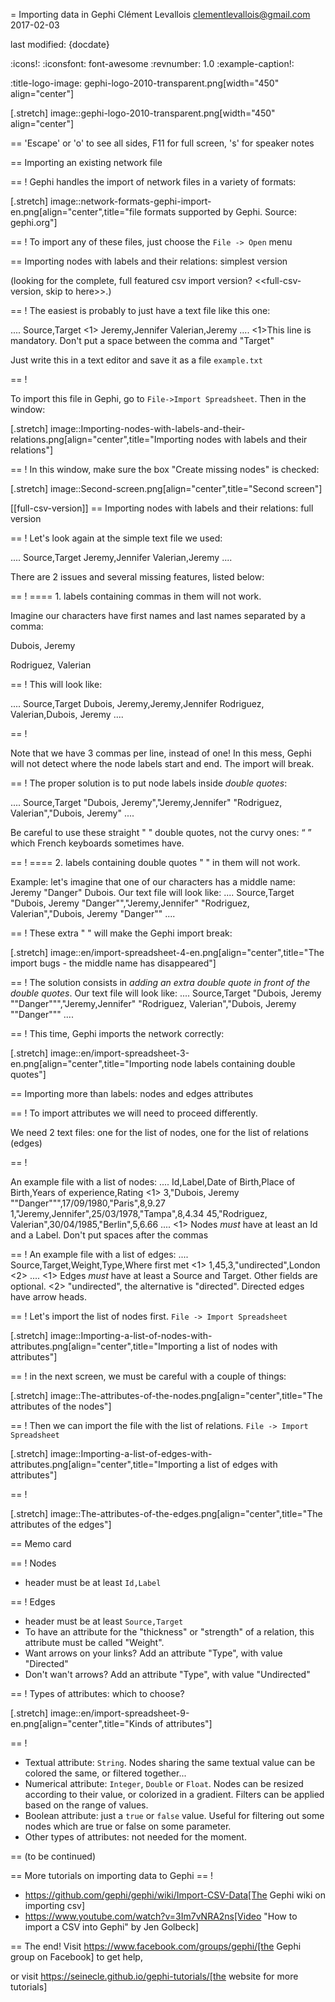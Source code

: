 = Importing data in Gephi
Clément Levallois <clementlevallois@gmail.com>
2017-02-03

last modified: {docdate}

:icons!:
:iconsfont:   font-awesome
:revnumber: 1.0
:example-caption!:

:title-logo-image: gephi-logo-2010-transparent.png[width="450" align="center"]

[.stretch]
image::gephi-logo-2010-transparent.png[width="450" align="center"]


==  'Escape' or 'o' to see all sides, F11 for full screen, 's' for speaker notes

==  Importing an existing network file

==  !
Gephi handles the import of network files in a variety of formats:

[.stretch]
image::network-formats-gephi-import-en.png[align="center",title="file formats supported by Gephi. Source: gephi.org"]


==  !
To import any of these files, just choose the `File -> Open` menu


==  Importing nodes with labels and their relations: simplest version

(looking for the complete, full featured csv import version? <<full-csv-version, skip to here>>.)

==  !
The easiest is probably to just have a text file like this one:

....
Source,Target <1>
Jeremy,Jennifer
Valerian,Jeremy
....
<1>This line is mandatory. Don't put a space between the comma and "Target"

Just write this in a text editor and save it as a file `example.txt`

==  !

To import this file in Gephi, go to `File->Import Spreadsheet`. Then in the window:

[.stretch]
image::Importing-nodes-with-labels-and-their-relations.png[align="center",title="Importing nodes with labels and their relations"]


==  !
In this window, make sure the box "Create missing nodes" is checked:

[.stretch]
image::Second-screen.png[align="center",title="Second screen"]


[[full-csv-version]]
==  Importing nodes with labels and their relations: full version

==  !
Let's look again at the simple text file we used:

....
Source,Target
Jeremy,Jennifer
Valerian,Jeremy
....

There are 2 issues and several missing features, listed below:

==  !
==== 1. labels containing commas in them will not work.

Imagine our characters have first names and last names separated by a comma:

Dubois, Jeremy

Rodriguez, Valerian

==  !
This will look like:

....
Source,Target
Dubois, Jeremy,Jeremy,Jennifer
Rodriguez, Valerian,Dubois, Jeremy
....

==  !

Note that we have 3 commas per line, instead of one!
In this mess, Gephi will not detect where the node labels start and end.
The import will break.

==  !
The proper solution is to put node labels inside *double quotes*:

....
Source,Target
"Dubois, Jeremy","Jeremy,Jennifer"
"Rodriguez, Valerian","Dubois, Jeremy"
....

Be careful to use these straight " " double quotes, not the curvy ones: “ ” which French keyboards sometimes have.

==  !
==== 2. labels containing double quotes " " in them will not work.

Example: let's imagine that one of our characters has a middle name: Jeremy "Danger" Dubois.
Our text file will look like:
....
Source,Target
"Dubois, Jeremy "Danger"","Jeremy,Jennifer"
"Rodriguez, Valerian","Dubois, Jeremy "Danger""
....

==  !
These extra " " will make the Gephi import break:

[.stretch]
image::en/import-spreadsheet-4-en.png[align="center",title="The import bugs - the middle name has disappeared"]



==  !
The solution consists in *adding an extra double quote in front of the double quotes*.
Our text file will look like:
....
Source,Target
"Dubois, Jeremy ""Danger""","Jeremy,Jennifer"
"Rodriguez, Valerian","Dubois, Jeremy ""Danger"""
....

==  !
This time, Gephi imports the network correctly:

[.stretch]
image::en/import-spreadsheet-3-en.png[align="center",title="Importing node labels containing double quotes"]


==  Importing more than labels: nodes and edges attributes

==  !
To import attributes we will need to proceed differently.

We need 2 text files: one for the list of nodes, one for the list of relations (edges)

==  !

An example file with a list of nodes:
....
Id,Label,Date of Birth,Place of Birth,Years of experience,Rating <1>
3,"Dubois, Jeremy ""Danger""",17/09/1980,"Paris",8,9.27
1,"Jeremy,Jennifer",25/03/1978,"Tampa",8,4.34
45,"Rodriguez, Valerian",30/04/1985,"Berlin",5,6.66
....
<1> Nodes *must* have at least an Id and a Label. Don't put spaces after the commas

==  !
An example file with a list of edges:
....
Source,Target,Weight,Type,Where first met <1>
1,45,3,"undirected",London <2>
....
<1> Edges *must* have at least a Source and Target. Other fields are optional.
<2> "undirected", the alternative is "directed". Directed edges have arrow heads.

==  !
Let's import the list of nodes first. `File -> Import Spreadsheet`

[.stretch]
image::Importing-a-list-of-nodes-with-attributes.png[align="center",title="Importing a list of nodes with attributes"]


==  !
in the next screen, we must be careful with a couple of things:

[.stretch]
image::The-attributes-of-the-nodes.png[align="center",title="The attributes of the nodes"]


==  !
Then we can import the file with the list of relations. `File -> Import Spreadsheet`

[.stretch]
image::Importing-a-list-of-edges-with-attributes.png[align="center",title="Importing a list of edges with attributes"]


==  !

[.stretch]
image::The-attributes-of-the-edges.png[align="center",title="The attributes of the edges"]


==  Memo card

==  !
Nodes

- header must be at least `Id,Label`

==  !
Edges

- header must be at least `Source,Target`
- To have an attribute for the "thickness" or "strength" of a relation, this attribute must be called "Weight".
- Want arrows on your links? Add an attribute "Type", with value "Directed"
- Don't wan't arrows? Add an attribute "Type", with value "Undirected"

==  !
Types of attributes: which to choose?

[.stretch]
image::en/import-spreadsheet-9-en.png[align="center",title="Kinds of attributes"]


==  !

- Textual attribute: `String`. Nodes sharing the same textual value can be colored the same, or filtered together...
- Numerical attribute: `Integer`, `Double` or `Float`. Nodes can be resized according to their value, or colorized in a gradient. Filters can be applied based on the range of values.
- Boolean attribute: just a `true` or `false` value. Useful for filtering out some nodes which are true or false on some parameter.
- Other types of attributes: not needed for the moment.


==  (to be continued)


==  More tutorials on importing data to Gephi
==  !

- https://github.com/gephi/gephi/wiki/Import-CSV-Data[The Gephi wiki on importing csv]
- https://www.youtube.com/watch?v=3Im7vNRA2ns[Video "How to import a CSV into Gephi" by Jen Golbeck]


==  The end!
Visit https://www.facebook.com/groups/gephi/[the Gephi group on Facebook] to get help,

or visit https://seinecle.github.io/gephi-tutorials/[the website for more tutorials]
